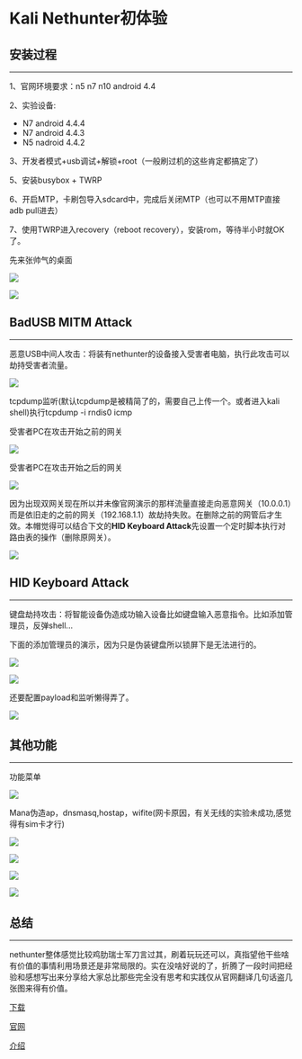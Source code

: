 # Kali Nethunter初体验

安装过程
----

* * *

1、官网环境要求：n5 n7 n10 android 4.4

2、实验设备:

*   N7 android 4.4.4
*   N7 android 4.4.3
*   N5 nadroid 4.4.2

3、开发者模式+usb调试+解锁+root（一般刷过机的这些肯定都搞定了）

5、安装busybox + TWRP

6、开启MTP，卡刷包导入sdcard中，完成后关闭MTP（也可以不用MTP直接adb pull进去）

7、使用TWRP进入recovery（reboot recovery），安装rom，等待半小时就OK了。

先来张帅气的桌面

![](http://drops.javaweb.org/uploads/images/1e5f2fa2ebb09d34f753a4f696a2fb076124452b.jpg)

![](http://drops.javaweb.org/uploads/images/3845ce4f582e1ad6e7ad62d91fe627d457348138.jpg)

BadUSB MITM Attack
------------------

* * *

恶意USB中间人攻击：将装有nethunter的设备接入受害者电脑，执行此攻击可以劫持受害者流量。

![](http://drops.javaweb.org/uploads/images/9ffdce175fce291b02a30bfc81fad14f715d77e5.jpg)

tcpdump监听(默认tcpdump是被精简了的，需要自己上传一个。或者进入kali shell)执行tcpdump -i rndis0 icmp

受害者PC在攻击开始之前的网关

![](http://drops.javaweb.org/uploads/images/85c647b45b8dbd3a6da0d38b9f082ef6cb5dfffe.jpg)

受害者PC在攻击开始之后的网关

![](http://drops.javaweb.org/uploads/images/e35ff4d5e49f89f4e7295ca9882be71b14d36df3.jpg)

因为出现双网关现在所以并未像官网演示的那样流量直接走向恶意网关（10.0.0.1）而是依旧走的之前的网关（192.168.1.1）故劫持失败。在删除之前的网管后才生效。本帽觉得可以结合下文的**HID Keyboard Attack**先设置一个定时脚本执行对路由表的操作（删除原网关）。

![](http://drops.javaweb.org/uploads/images/2ef40bd612d269927868beee1a688c8ecfe2cd9b.jpg)

HID Keyboard Attack
-------------------

* * *

键盘劫持攻击：将智能设备伪造成功输入设备比如键盘输入恶意指令。比如添加管理员，反弹shell...

下面的添加管理员的演示，因为只是伪装键盘所以锁屏下是无法进行的。

![](http://drops.javaweb.org/uploads/images/3ae22ed11acf2c1ec28b2333b4a1ab0bbd1a4d87.jpg)

![](http://drops.javaweb.org/uploads/images/cedb3f3140d5a5b7a3a14befde9c1213f7fa3851.jpg)

还要配置payload和监听懒得弄了。

![](http://drops.javaweb.org/uploads/images/917255989ebc82b5e4f1dfd279415eaf273a0afe.jpg)

其他功能
----

* * *

功能菜单

![](http://drops.javaweb.org/uploads/images/ae6d64f5a0e455bb24039f8c346a662e7c715c30.jpg)

Mana伪造ap，dnsmasq,hostap，wifite(网卡原因，有关无线的实验未成功,感觉得有sim卡才行)

![](http://drops.javaweb.org/uploads/images/052f3051e42ca941247eaea7dfdb8d7efdcc1207.jpg)

![](http://drops.javaweb.org/uploads/images/5c88c4793ac20955910e82a3ae3b59e1d4c67710.jpg)

![](http://drops.javaweb.org/uploads/images/c4610324a626012c038a3b91d1a79737509ff0b2.jpg)

![](http://drops.javaweb.org/uploads/images/78cbdadd29c86d72b929cf2ef43321725a6f8c44.jpg)

总结
--

* * *

nethunter整体感觉比较鸡肋瑞士军刀言过其，刷着玩玩还可以，真指望他干些啥有价值的事情利用场景还是非常局限的。实在没啥好说的了，折腾了一段时间把经验和感想写出来分享给大家总比那些完全没有思考和实践仅从官网翻译几句话盗几张图来得有价值。

[下载](http://www.offensive-security.com/kali-linux-nethunter-download/)

[官网](http://www.kali.org/kali-linux-nethunter/)

[介绍](http://nethunter.com/)